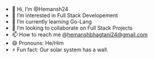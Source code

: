 - 👋 Hi, I’m @Hemansh24
- 👀 I’m interested in Full Stack Developement
- 🌱 I’m currently learning Go-Lang
- 💞️ I’m looking to collaborate on Full Stack Projects
- 📫 How to reach me @hemanshbhagtani24@gmail.com
- 😄 Pronouns: He/Him
- ⚡ Fun fact: Our solar system has a wall. 

<!---
Hemansh24/Hemansh24 is a ✨ special ✨ repository because its `README.md` (this file) appears on your GitHub profile.
You can click the Preview link to take a look at your changes.
--->
